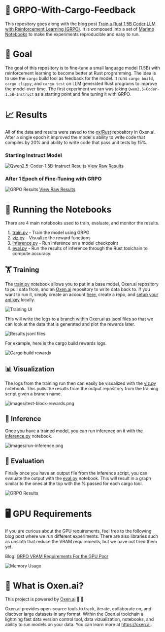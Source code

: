 # 🦀 GRPO-With-Cargo-Feedback

This repository goes along with the blog post [Train a Rust 1.5B Coder LLM with Reinforcement Learning (GRPO)](TODO). It is composed into a set of [Marimo Notebooks](https://marimo.io/) to make the experiments reproducible and easy to run.

# 🥅 Goal

The goal of this repository is to fine-tune a small language model (1.5B) with reinforcement learning to become better at Rust programming. The idea is to use the `cargo` build tool as feedback for the model. It runs `cargo build`, `cargo clippy`, and `cargo test` on LLM generated Rust programs to improve the model over time. The first experiment we ran was taking `Qwen2.5-Coder-1.5B-Instruct` as a starting point and fine tuning it with GRPO.

# 📈 Results

All of the data and results were saved to the [ox/Rust](https://www.oxen.ai/ox/Rust) repository in Oxen.ai. After a single epoch it improved the model's ability to write code that compiles by 20% and ability to write code that pass unit tests by 15%.

### Starting Instruct Model

![Qwen2.5-Coder-1.5B-Instruct Results](images/qwen-2.5-coder-1.5b-instruct-results.png)
[View Raw Results](https://www.oxen.ai/ox/Rust/file/main/results/Qwen2.5-Coder-1.5B-Instruct/results_code_and_tests.parquet)

### After 1 Epoch of Fine-Tuning with GRPO
![GRPO Results](images/grpo-qwen-2.5-coder-1.5b-instruct-results.png)
[View Raw Results](https://www.oxen.ai/ox/Rust/file/main/results/GRPO_82_2025-03-02_22-49-17_Qwen2.5-Coder-1.5B-Instruct/results_code_and_tests.parquet)

# 📒 Running the Notebooks

There are 4 main notebooks used to train, evaluate, and monitor the results.

1) [train.py](train.py) - Train the model using GRPO
2) [viz.py](viz.py) - Visualize the reward functions
3) [inference.py](inference.py) - Run inference on a model checkpoint
4) [eval.py](eval.py) - Run the results of inference through the Rust toolchain to compute accuracy.

## 🏋️ Training

The [train.py](train.py) notebook allows you to put in a base model, Oxen.ai repository to pull data from, and an [Oxen.ai](https://oxen.ai) repository to write data back to. If you want to run it, simply create an account [here](https://oxen.ai), create a repo, and [setup your api key](https://docs.oxen.ai/getting-started/cli) locally.

![Training UI](images/training-ui.png)

This will write the logs to a branch within Oxen.ai as jsonl files so that we can look at the data that is generated and plot the rewards later.

![Results jsonl files](images/results-jsonl-files.png)

For example, here is the cargo build rewards logs.

![Cargo build rewards](images/cargo-build-rewards.png)

## 📊 Visualization

The logs from the training run then can easily be visualized with the [viz.py](viz.py) notebook. This pulls the results from the output repository from the training script given a branch name.

![images/test-block-rewards.png](images/test-block-rewards.png)

## 🚀 Inference

Once you have a trained model, you can run inference on it with the [inference.py](inference.py) notebook.

![images/run-inference.png](images/run-inference.png)

## 🧐 Evaluation

Finally once you have an output file from the Inference script, you can evaluate the output with the [eval.py](eval.py) notebook. This will result in a graph similar to the ones at the top with the % passed for each cargo tool.

![GRPO Results](images/grpo-qwen-2.5-coder-1.5b-instruct-results.png)

# 🖥️ GPU Requirements

If you are curious about the GPU requirements, feel free to the following blog post where we run different experiments. There are also libraries such as unsloth that reduce the VRAM requirements, but we have not tried them yet.

Blog: [GRPO VRAM Requirements For the GPU Poor](https://www.oxen.ai/blog/grpo-vram-requirements-for-the-gpu-poor)

![Memory Usage](images/memory-usage.png)

# 🐂 What is Oxen.ai?

This project is powered by [Oxen.ai](https://oxen.ai) 🐂 🌾

Oxen.ai provides open-source tools to track, iterate, collaborate on, and discover large datasets in any format. Within the Oxen.ai toolchain a lightning fast data version control tool, data vizualization, notebooks, and ability to run models on your data. You can learn more at https://oxen.ai.